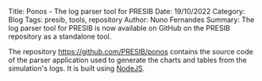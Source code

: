 Title: Ponos - The log parser tool for PRESIB
Date: 19/10/2022
Category: Blog
Tags: presib, tools, repository
Author: Nuno Fernandes
Summary: The log parser tool for PRESIB is now available on GitHub on the PRESIB repository as a standalone tool.

The repository <a href="https://github.com/PRESIB/ponos" target="_blank">https://github.com/PRESIB/ponos</a> contains the source code of the parser application used to generate the charts and tables from the simulation's logs. It is built using <a href="https://nodejs.org" target="_blank">NodeJS</a>.

